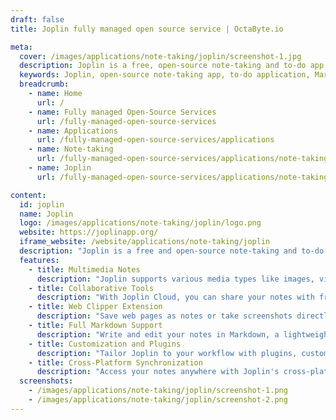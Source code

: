 ```yaml
---
draft: false
title: Joplin fully managed open source service | OctaByte.io

meta:
  cover: /images/applications/note-taking/joplin/screenshot-1.jpg
  description: Joplin is a free, open-source note-taking and to-do app with Markdown support, multimedia capabilities, and customizable features for personal and collaborative use.
  keywords: Joplin, open-source note-taking app, to-do application, Markdown notes, note organization, Joplin Cloud, customizable note app, web clipper, collaboration tools, multimedia notes
  breadcrumb:
    - name: Home
      url: /
    - name: Fully managed Open-Source Services
      url: /fully-managed-open-source-services
    - name: Applications
      url: /fully-managed-open-source-services/applications
    - name: Note-taking
      url: /fully-managed-open-source-services/applications/note-taking
    - name: Joplin
      url: /fully-managed-open-source-services/applications/note-taking/joplin

content:
  id: joplin
  name: Joplin
  logo: /images/applications/note-taking/joplin/logo.png
  website: https://joplinapp.org/
  iframe_website: /website/applications/note-taking/joplin
  description: "Joplin is a free and open-source note-taking and to-do application designed to simplify the way you organize your thoughts, tasks, and projects. With its robust features, Joplin allows you to handle a large number of notes effortlessly, organizing them into notebooks for better structure. Its Markdown support ensures a seamless writing experience, enabling rich text formatting, embedding multimedia, and even creating mathematical expressions. Available across multiple platforms, Joplin keeps your data synchronized through various cloud services or Joplin Cloud, ensuring your notes are always accessible. Whether you're collaborating with a team, saving web pages for later, or customizing the app to fit your unique workflow, Joplin empowers you to stay productive and creative."
  features:
    - title: Multimedia Notes
      description: "Joplin supports various media types like images, videos, PDFs, and audio files, making your notes more dynamic and informative. It also allows you to create math expressions and diagrams directly in the app. Capture moments on the go by taking photos with the mobile app and saving them as notes."
    - title: Collaborative Tools
      description: "With Joplin Cloud, you can share your notes with friends, family, or colleagues for seamless collaboration. Publish your notes to the internet and share the URL with others for quick access and feedback."
    - title: Web Clipper Extension
      description: "Save web pages as notes or take screenshots directly from Chrome and Firefox using Joplin's web clipper extension. This feature is perfect for research or archiving important information."
    - title: Full Markdown Support
      description: "Write and edit your notes in Markdown, a lightweight markup language that lets you add formatting, create lists, and embed media with ease. Enjoy the flexibility to switch between Rich Text and Markdown editors."
    - title: Customization and Plugins
      description: "Tailor Joplin to your workflow with plugins, custom themes, and multiple text editor options. Developers can even create their own plugins and scripts using the Joplin Extension API for extended functionality."
    - title: Cross-Platform Synchronization
      description: "Access your notes anywhere with Joplin's cross-platform compatibility. Sync your data securely using services like Dropbox, OneDrive, or Joplin Cloud, ensuring your notes are always up to date across devices."
  screenshots:
    - /images/applications/note-taking/joplin/screenshot-1.png
    - /images/applications/note-taking/joplin/screenshot-2.png
---
```

